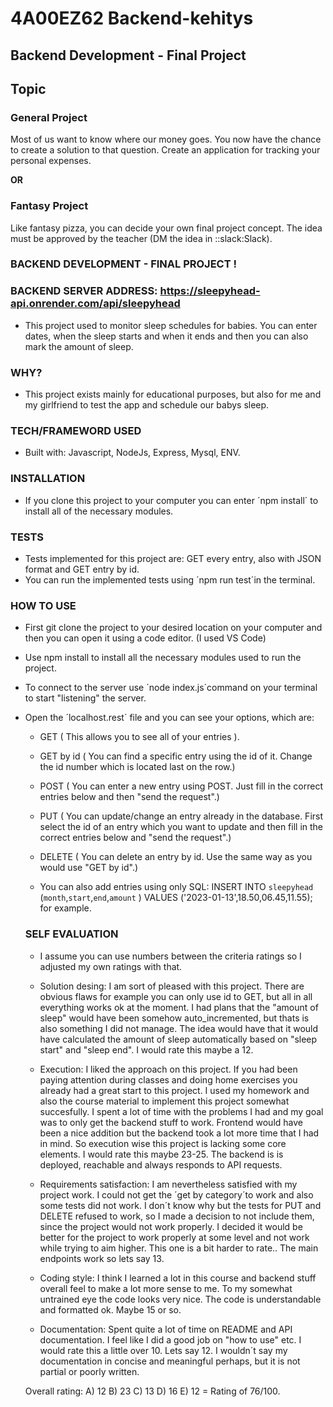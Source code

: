 # 4A00EZ62 Backend-kehitys

## Backend Development - Final Project

## Topic

### General Project

Most of us want to know where our money goes. You now have the chance to create a solution to that question. Create an application for tracking your personal expenses.

**OR**

### Fantasy Project

Like fantasy pizza, you can decide your own final project concept.
The idea must be approved by the teacher (DM the idea in ::slack:Slack).

### BACKEND DEVELOPMENT - FINAL PROJECT !

### BACKEND SERVER ADDRESS: https://sleepyhead-api.onrender.com/api/sleepyhead

- This project used to monitor sleep schedules for babies. You can enter dates, when the sleep starts and when it ends and then you can also
  mark the amount of sleep.

### WHY?

- This project exists mainly for educational purposes, but also for me and my girlfriend to test the app and schedule our babys sleep.

### TECH/FRAMEWORD USED

- Built with: Javascript, NodeJs, Express, Mysql, ENV.

### INSTALLATION

- If you clone this project to your computer you can enter ´npm install´ to install all of the necessary modules.

### TESTS

- Tests implemented for this project are: GET every entry, also with JSON format and GET entry by id.
- You can run the implemented tests using ´npm run test´in the terminal.

### HOW TO USE

- First git clone the project to your desired location on your computer and then you can open it using a code editor. (I used VS Code)
- Use npm install to install all the necessary modules used to run the project.
- To connect to the server use ´node index.js´command on your terminal to start "listening" the server.
- Open the ´localhost.rest´ file and you can see your options, which are:

  - GET ( This allows you to see all of your entries ).

  - GET by id ( You can find a specific entry using the id of it. Change the id number which is located last on the row.)

  - POST ( You can enter a new entry using POST. Just fill in the correct entries below and then "send the request".)

  - PUT ( You can update/change an entry already in the database. First select the id of an entry which you want to update and then fill in the correct entries below and "send the request".)

  - DELETE ( You can delete an entry by id. Use the same way as you would use "GET by id".)

  - You can also add entries using only SQL:
    INSERT INTO `sleepyhead` (`month`,`start`,`end`,`amount` ) VALUES ('2023-01-13',18.50,06.45,11.55); for example.

  ### SELF EVALUATION

  - I assume you can use numbers between the criteria ratings so I adjusted my own ratings with that.

  - Solution desing: I am sort of pleased with this project. There are obvious flaws for example you can only use id to GET, but all in all everything works ok at the moment. I had plans that the "amount of sleep" would have been somehow auto_incremented,
    but thats is also something I did not manage. The idea would have that it would have calculated the amount of sleep automatically based on "sleep start" and "sleep end".
    I would rate this maybe a 12.

  - Execution: I liked the approach on this project. If you had been paying attention during classes and doing home exercises you already had a great start to this project. I used my homework and also the course material to implement this project somewhat succesfully. I spent a lot of time with the problems I had and my goal was to only get the backend stuff to work. Frontend would have been a nice addition but the backend took a lot more time that I had in mind. So execution wise this project is lacking some core elements.
    I would rate this maybe 23-25. The backend is is deployed, reachable and always responds to API requests.

  - Requirements satisfaction: I am nevertheless satisfied with my project work. I could not get the ´get by category´to work and also some tests did not work. I don´t know why but the tests for PUT and DELETE refused to work, so I made a decision to not include them, since the project would not work properly. I decided it would be better for the project to work properly at some level and not work while trying to aim higher. This one is a bit harder to rate.. The main endpoints work so lets say 13.

  - Coding style: I think I learned a lot in this course and backend stuff overall feel to make a lot more sense to me. To my somewhat untrained eye the code looks very nice.
    The code is understandable and formatted ok. Maybe 15 or so.

  - Documentation: Spent quite a lot of time on README and API documentation. I feel like I did a good job on "how to use" etc.
    I would rate this a little over 10. Lets say 12. I wouldn´t say my documentation in concise and meaningful perhaps, but it is not partial or poorly written.

  Overall rating:
  A) 12
  B) 23
  C) 13
  D) 16
  E) 12
  = Rating of 76/100.
